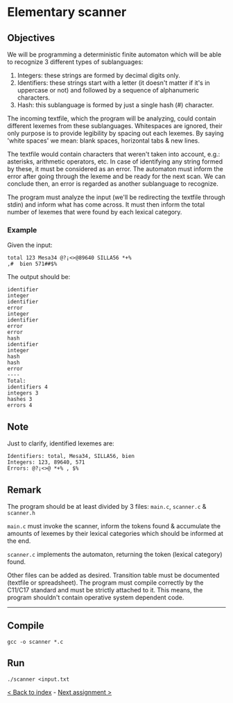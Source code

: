 # Elementary scanner
## Objectives
We will be programming a deterministic finite automaton which will be able to recognize 3 different types of sublanguages:

1. Integers: these strings are formed by decimal digits only.
2. Identifiers: these strings start with a letter (it doesn't matter if it's in uppercase or not) and followed by a sequence of alphanumeric characters.
3. Hash: this sublanguage is formed by just a single hash (#) character.

The incoming textfile, which the program will be analyzing, could contain different lexemes from these sublanguages. Whitespaces are ignored, their only purpose is to provide legibility by spacing out each lexemes. By saying 'white spaces' we mean: blank spaces, horizontal tabs & new lines.

The textfile would contain characters that weren't taken into account, e.g.: asterisks, arithmetic operators, etc.
In case of identifying any string formed by these, it must be considered as an error. The automaton must inform the error after going through the lexeme and be ready for the next scan. We can conclude then, an error is regarded as another sublanguage to recognize.

The program must analyze the input (we'll be redirecting the textfile through stdin) and inform what has come across. It must then inform the total number of lexemes that were found by each lexical category.

### Example
Given the input:
```
total 123 Mesa34 @?¡<>@89640 SILLA56 *+%
,#	bien 571##$%
```
The output should be:
```
identifier
integer
identifier
error
integer
identifier
error
error
hash
identifier
integer
hash
hash
error
----
Total:
identifiers 4
integers 3
hashes 3
errors 4
```
## Note
Just to clarify, identified lexemes are:
```
Identifiers: total, Mesa34, SILLA56, bien
Integers: 123, 89640, 571
Errors: @?¡<>@ *+% , $%
```
## Remark
The program should be at least divided by 3 files: `main.c`, `scanner.c` & `scanner.h`

`main.c` must invoke the scanner, inform the tokens found & accumulate the amounts of lexemes by their lexical categories which should be informed at the end.

`scanner.c` implements the automaton, returning the token (lexical category) found.

Other files can be added as desired. Transition table must be documented (textfile or spreadsheet). The program must compile correctly by the C11/C17 standard and must be strictly attached to it. This means, the program shouldn't contain operative system dependent code.

---
## Compile
```
gcc -o scanner *.c
```
## Run
```
./scanner <input.txt
```

[< Back to index](https://github.com/jlsuh/TP-SSL-K2004) - [Next assignment >](https://github.com/jlsuh/TP-SSL-K2004/tree/master/assignment1-elementary-scanner)
